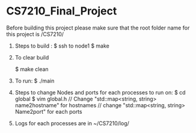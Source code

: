 # CS7210_Final_Project
Before building this project please make sure that the root folder name for this project is /CS7210/

1. Steps to build :
  	$ ssh to node1
  	$ make

3. To clear build
	
	$ make clean

4. To run:
  	$ ./main 

5. Steps to change Nodes and ports for each processes to run on:
	$ cd global
	$ vim global.h
	// Change "std::map<string, string> name2hostname"  for hostnames
	// change "std::map<string, string> Name2port" for each ports

6. Logs for each processes are in ~/CS7210/log/
